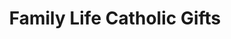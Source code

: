 ---
title: "Family Life Catholic Gifts"
url: /auckland/family-life-catholic-gifts/
shop: Andenken
---